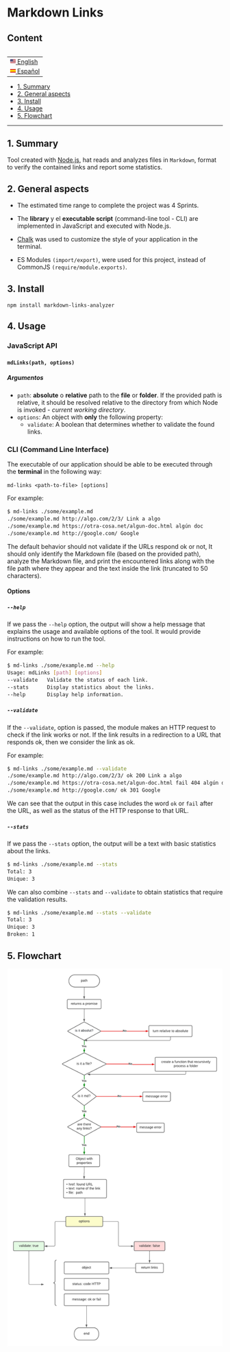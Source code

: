 # Markdown Links

## Content

<table align="right">
 <tr><td> <a href="README.md"><img src="./images/usa.png" height="13"> English</a></td></tr>
 <tr><td><a href="README_es.md"><img style="margin: 0px 0px 2px 0px" src="./images/esp.png" height="8.5"> Español</a></td></tr>
</td></tr>
</table>

* [1. Summary](#1-summary)
* [2. General aspects](#2-general-aspects)
* [3. Install](#3-install)
* [4. Usage](#4-usage)
* [5. Flowchart](#5-flowchart)

***


## 1. Summary

Tool created with [Node.js](https://nodejs.org/), hat reads and analyzes files in `Markdown`, format to verify the contained links and report
some statistics.

## 2. General aspects

* The estimated time range to complete the project was 4 Sprints.

* The **library** y el **executable script** (command-line tool -
  CLI) are implemented in JavaScript and executed with Node.js.
  
 * [Chalk](https://www.npmjs.com/package/chalk) was used to customize
 the style of your application in the terminal.

* ES Modules `(import/export)`,  were used for this project, instead of CommonJS `(require/module.exports)`.

## 3. Install 

``` set up
npm install markdown-links-analyzer
```

## 4. Usage 
### JavaScript API

#### `mdLinks(path, options)`

##### Argumentos

* `path`: **absolute** o **relative** path to the **file** or **folder**.
If the provided path is relative, it should be resolved relative to the directory
from which Node is invoked - _current working directory_.
* `options`: An object with **only** the following property:
  - `validate`: A boolean that determines whether to validate the
    found links.

### CLI (Command Line Interface)

The executable of our application should be able to be executed through the
**terminal** in the following way:

`md-links <path-to-file> [options]`

For example:

```sh
$ md-links ./some/example.md
./some/example.md http://algo.com/2/3/ Link a algo
./some/example.md https://otra-cosa.net/algun-doc.html algún doc
./some/example.md http://google.com/ Google
```

The default behavior should not validate if the URLs respond ok or not,
It should only identify the Markdown file (based on the provided
path), analyze the Markdown file, and print the encountered links
along with the file path where they appear and the text inside the link (truncated to 50 characters).

#### Options

##### `--help`

If we pass the `--help` option, the output will show a help message that explains the usage and available options of the tool. It would provide instructions on how to run the tool. 

For example:

```sh
$ md-links ./some/example.md --help
Usage: mdLinks [path] [options]
--validate   Validate the status of each link.
--stats      Display statistics about the links.
--help       Display help information.
```

##### `--validate`

If the `--validate`, option is passed, the module makes an HTTP request to
check if the link works or not. If the link results in a redirection to a
URL that responds ok, then we consider the link as ok.

For example:

```sh
$ md-links ./some/example.md --validate
./some/example.md http://algo.com/2/3/ ok 200 Link a algo
./some/example.md https://otra-cosa.net/algun-doc.html fail 404 algún doc
./some/example.md http://google.com/ ok 301 Google
```

We can see that the output in this case includes the word `ok` or `fail` after the
URL, as well as the status of the HTTP response to that
URL.

##### `--stats`

If we pass the `--stats` option, the output will be a text with basic statistics
about the links.

```sh
$ md-links ./some/example.md --stats
Total: 3
Unique: 3
```

We can also combine `--stats` and `--validate` to obtain statistics that require the validation results.

```sh
$ md-links ./some/example.md --stats --validate
Total: 3
Unique: 3
Broken: 1
```

## 5. Flowchart

![FlowChart](./images/flowc.png)
